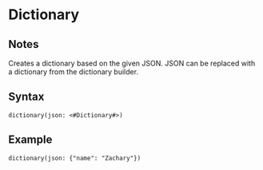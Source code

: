 # Dictionary
## Notes
Creates a dictionary based on the given JSON. JSON can be replaced with a dictionary from the dictionary builder.
## Syntax
```
dictionary(json: <#Dictionary#>)
```
## Example
```
dictionary(json: {"name": "Zachary"})
```